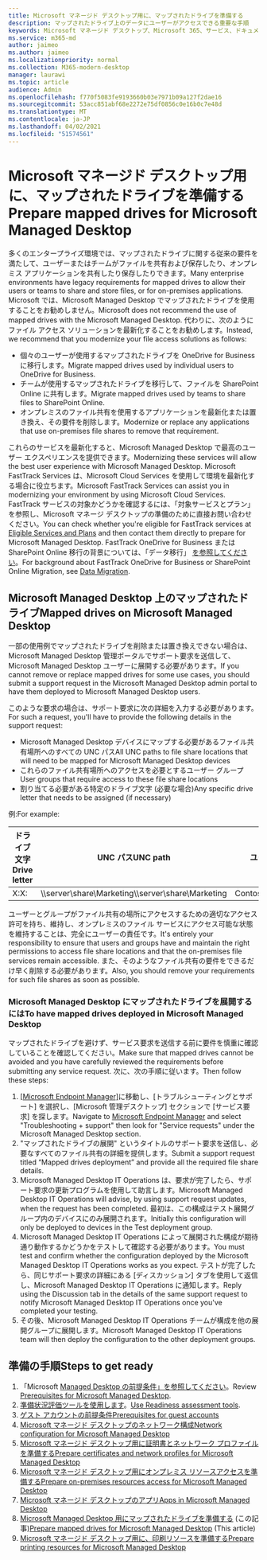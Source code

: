 ```yaml
---
title: Microsoft マネージド デスクトップ用に、マップされたドライブを準備する
description: マップされたドライブ上のデータにユーザーがアクセスできる重要な手順
keywords: Microsoft マネージド デスクトップ、Microsoft 365、サービス、ドキュメント
ms.service: m365-md
author: jaimeo
ms.author: jaimeo
ms.localizationpriority: normal
ms.collection: M365-modern-desktop
manager: laurawi
ms.topic: article
audience: Admin
ms.openlocfilehash: f770f5083fe9193660b03e7971b09a127f2dae16
ms.sourcegitcommit: 53acc851abf68e2272e75df0856c0e16b0c7e48d
ms.translationtype: MT
ms.contentlocale: ja-JP
ms.lasthandoff: 04/02/2021
ms.locfileid: "51574561"
---
```

#  <a name="prepare-mapped-drives-for-microsoft-managed-desktop"></a><span data-ttu-id="08651-104">Microsoft マネージド デスクトップ用に、マップされたドライブを準備する</span><span class="sxs-lookup"><span data-stu-id="08651-104">Prepare mapped drives for Microsoft Managed Desktop</span></span>

<span data-ttu-id="08651-105">多くのエンタープライズ環境では、マップされたドライブに関する従来の要件を満たして、ユーザーまたはチームがファイルを共有および保存したり、オンプレミス アプリケーションを共有したり保存したりできます。</span><span class="sxs-lookup"><span data-stu-id="08651-105">Many enterprise environments have legacy requirements for mapped drives to allow their users or teams to share and store files, or for on-premises applications.</span></span> <span data-ttu-id="08651-106">Microsoft では、Microsoft Managed Desktop でマップされたドライブを使用することをお勧めしません。</span><span class="sxs-lookup"><span data-stu-id="08651-106">Microsoft does not recommend the use of mapped drives with the Microsoft Managed Desktop.</span></span> <span data-ttu-id="08651-107">代わりに、次のようにファイル アクセス ソリューションを最新化することをお勧めします。</span><span class="sxs-lookup"><span data-stu-id="08651-107">Instead, we recommend that you modernize your file access solutions as follows:</span></span>
  
- <span data-ttu-id="08651-108">個々のユーザーが使用するマップされたドライブを OneDrive for Business に移行します。</span><span class="sxs-lookup"><span data-stu-id="08651-108">Migrate mapped drives used by individual users to OneDrive for Business.</span></span> 
- <span data-ttu-id="08651-109">チームが使用するマップされたドライブを移行して、ファイルを SharePoint Online に共有します。</span><span class="sxs-lookup"><span data-stu-id="08651-109">Migrate mapped drives used by teams to share files to SharePoint Online.</span></span> 
- <span data-ttu-id="08651-110">オンプレミスのファイル共有を使用するアプリケーションを最新化または置き換え、その要件を削除します。</span><span class="sxs-lookup"><span data-stu-id="08651-110">Modernize or replace any applications that use on-premises file shares to remove that requirement.</span></span>
  
<span data-ttu-id="08651-111">これらのサービスを最新化すると、Microsoft Managed Desktop で最高のユーザー エクスペリエンスを提供できます。</span><span class="sxs-lookup"><span data-stu-id="08651-111">Modernizing these services will allow the best user experience with Microsoft Managed Desktop.</span></span> <span data-ttu-id="08651-112">Microsoft FastTrack Services は、Microsoft Cloud Services を使用して環境を最新化する場合に役立ちます。</span><span class="sxs-lookup"><span data-stu-id="08651-112">Microsoft FastTrack Services can assist you in modernizing your environment by using Microsoft Cloud Services.</span></span> <span data-ttu-id="08651-113">FastTrack サービスの対象かどうかを確認するには、「対象サービスとプラン」[](/fasttrack/m365-eligible-services-and-plans)を参照し、Microsoft マネージ デスクトップの準備のために直接お問い合わせください。</span><span class="sxs-lookup"><span data-stu-id="08651-113">You can check whether you're eligible for FastTrack services at [Eligible Services and Plans](/fasttrack/m365-eligible-services-and-plans) and then contact them directly to prepare for Microsoft Managed Desktop.</span></span> <span data-ttu-id="08651-114">FastTrack OneDrive for Business または SharePoint Online 移行の背景については、「データ移行」 [を参照してください](/fasttrack/o365-data-migration)。</span><span class="sxs-lookup"><span data-stu-id="08651-114">For background about FastTrack OneDrive for Business or SharePoint Online Migration, see [Data Migration](/fasttrack/o365-data-migration).</span></span>

## <a name="mapped-drives-on-microsoft-managed-desktop"></a><span data-ttu-id="08651-115">Microsoft Managed Desktop 上のマップされたドライブ</span><span class="sxs-lookup"><span data-stu-id="08651-115">Mapped drives on Microsoft Managed Desktop</span></span>
 
<span data-ttu-id="08651-116">一部の使用例でマップされたドライブを削除または置き換えできない場合は、Microsoft Managed Desktop 管理ポータルでサポート要求を送信して、Microsoft Managed Desktop ユーザーに展開する必要があります。</span><span class="sxs-lookup"><span data-stu-id="08651-116">If you cannot remove or replace mapped drives for some use cases, you should submit a support request in the Microsoft Managed Desktop admin portal to have them deployed to Microsoft Managed Desktop users.</span></span>
    
<span data-ttu-id="08651-117">このような要求の場合は、サポート要求に次の詳細を入力する必要があります。</span><span class="sxs-lookup"><span data-stu-id="08651-117">For such a request, you'll have to provide the following details in the support request:</span></span> 

- <span data-ttu-id="08651-118">Microsoft Managed Desktop デバイスにマップする必要があるファイル共有場所へのすべての UNC パス</span><span class="sxs-lookup"><span data-stu-id="08651-118">All UNC paths to file share locations that will need to be mapped for Microsoft Managed Desktop devices</span></span> 
- <span data-ttu-id="08651-119">これらのファイル共有場所へのアクセスを必要とするユーザー グループ</span><span class="sxs-lookup"><span data-stu-id="08651-119">User groups that require access to these file share locations</span></span> 
- <span data-ttu-id="08651-120">割り当てる必要がある特定のドライブ文字 (必要な場合)</span><span class="sxs-lookup"><span data-stu-id="08651-120">Any specific drive letter that needs to be assigned (if necessary)</span></span>

<span data-ttu-id="08651-121">例:</span><span class="sxs-lookup"><span data-stu-id="08651-121">For example:</span></span>

| <span data-ttu-id="08651-122">ドライブ文字</span><span class="sxs-lookup"><span data-stu-id="08651-122">Drive letter</span></span> | <span data-ttu-id="08651-123">UNC パス</span><span class="sxs-lookup"><span data-stu-id="08651-123">UNC path</span></span> | <span data-ttu-id="08651-124">ユーザー グループ</span><span class="sxs-lookup"><span data-stu-id="08651-124">User group</span></span> |
|--------------|----------|------------|
| <span data-ttu-id="08651-125">X:</span><span class="sxs-lookup"><span data-stu-id="08651-125">X:</span></span>  | <span data-ttu-id="08651-126">\\\server\share\Marketing</span><span class="sxs-lookup"><span data-stu-id="08651-126">\\\server\share\Marketing</span></span> | <span data-ttu-id="08651-127">ContosoMarketing</span><span class="sxs-lookup"><span data-stu-id="08651-127">ContosoMarketing</span></span> |

<span data-ttu-id="08651-128">ユーザーとグループがファイル共有の場所にアクセスするための適切なアクセス許可を持ち、維持し、オンプレミスのファイル サービスにアクセス可能な状態を維持することは、完全にユーザーの責任です。</span><span class="sxs-lookup"><span data-stu-id="08651-128">It's entirely your responsibility to ensure that users and groups have and maintain the right permissions to access file share locations and that the on-premises file services remain accessible.</span></span> <span data-ttu-id="08651-129">また、そのようなファイル共有の要件をできるだけ早く削除する必要があります。</span><span class="sxs-lookup"><span data-stu-id="08651-129">Also, you should remove your requirements for such file shares as soon as possible.</span></span>

### <a name="to-have-mapped-drives-deployed-in-microsoft-managed-desktop"></a><span data-ttu-id="08651-130">Microsoft Managed Desktop にマップされたドライブを展開するには</span><span class="sxs-lookup"><span data-stu-id="08651-130">To have mapped drives deployed in Microsoft Managed Desktop</span></span>
 
<span data-ttu-id="08651-131">マップされたドライブを避けず、サービス要求を送信する前に要件を慎重に確認していることを確認してください。</span><span class="sxs-lookup"><span data-stu-id="08651-131">Make sure that mapped drives cannot be avoided and you have carefully reviewed the requirements before submitting any service request.</span></span> <span data-ttu-id="08651-132">次に、次の手順に従います。</span><span class="sxs-lookup"><span data-stu-id="08651-132">Then follow these steps:</span></span>

1. <span data-ttu-id="08651-133">[[Microsoft Endpoint Manager]](https://endpoint.microsoft.com/)に移動し、[トラブルシューティングとサポート] を選択し、[Microsoft 管理デスクトップ] セクションで [サービス要求] を探します。</span><span class="sxs-lookup"><span data-stu-id="08651-133">Navigate to [Microsoft Endpoint Manager](https://endpoint.microsoft.com/) and select "Troubleshooting + support" then look for "Service requests" under the Microsoft Managed Desktop section.</span></span>  
2. <span data-ttu-id="08651-134">"マップされたドライブの展開" というタイトルのサポート要求を送信し、必要なすべてのファイル共有の詳細を提供します。</span><span class="sxs-lookup"><span data-stu-id="08651-134">Submit a support request titled “Mapped drives deployment” and provide all the required file share details.</span></span>  
3. <span data-ttu-id="08651-135">Microsoft Managed Desktop IT Operations は、要求が完了したら、サポート要求の更新プログラムを使用して助言します。</span><span class="sxs-lookup"><span data-stu-id="08651-135">Microsoft Managed Desktop IT Operations will advise, by using support request updates, when the request has been completed.</span></span> <span data-ttu-id="08651-136">最初は、この構成はテスト展開グループ内のデバイスにのみ展開されます。</span><span class="sxs-lookup"><span data-stu-id="08651-136">Initially this configuration will only be deployed to devices in the Test deployment group.</span></span>  
4. <span data-ttu-id="08651-137">Microsoft Managed Desktop IT Operations によって展開された構成が期待通り動作するかどうかをテストして確認する必要があります。</span><span class="sxs-lookup"><span data-stu-id="08651-137">You must test and confirm whether the configuration deployed by the Microsoft Managed Desktop IT Operations works as you expect.</span></span> <span data-ttu-id="08651-138">テストが完了したら、同じサポート要求の詳細にある [ディスカッション] タブを使用して返信し、Microsoft Managed Desktop IT Operations に通知します。</span><span class="sxs-lookup"><span data-stu-id="08651-138">Reply using the Discussion tab in the details of the same support request to notify Microsoft Managed Desktop IT Operations once you've completed your testing.</span></span>  
5. <span data-ttu-id="08651-139">その後、Microsoft Managed Desktop IT Operations チームが構成を他の展開グループに展開します。</span><span class="sxs-lookup"><span data-stu-id="08651-139">Microsoft Managed Desktop IT Operations team will then deploy the configuration to the other deployment groups.</span></span> 

## <a name="steps-to-get-ready"></a><span data-ttu-id="08651-140">準備の手順</span><span class="sxs-lookup"><span data-stu-id="08651-140">Steps to get ready</span></span>

1. <span data-ttu-id="08651-141">「Microsoft [Managed Desktop の前提条件」を参照してください](prerequisites.md)。</span><span class="sxs-lookup"><span data-stu-id="08651-141">Review [Prerequisites for Microsoft Managed Desktop](prerequisites.md).</span></span>
2. <span data-ttu-id="08651-142">[準備状況評価ツールを使用します](readiness-assessment-tool.md)。</span><span class="sxs-lookup"><span data-stu-id="08651-142">[Use Readiness assessment tools](readiness-assessment-tool.md).</span></span>
3. [<span data-ttu-id="08651-143">ゲスト アカウントの前提条件</span><span class="sxs-lookup"><span data-stu-id="08651-143">Prerequisites for guest accounts</span></span>](guest-accounts.md)
4. [<span data-ttu-id="08651-144">Microsoft マネージド デスクトップのネットワーク構成</span><span class="sxs-lookup"><span data-stu-id="08651-144">Network configuration for Microsoft Managed Desktop</span></span>](network.md)
5. [<span data-ttu-id="08651-145">Microsoft マネージド デスクトップ用に証明書とネットワーク プロファイルを準備する</span><span class="sxs-lookup"><span data-stu-id="08651-145">Prepare certificates and network profiles for Microsoft Managed Desktop</span></span>](certs-wifi-lan.md)
6. [<span data-ttu-id="08651-146">Microsoft マネージド デスクトップ用にオンプレミス リソースアクセスを準備する</span><span class="sxs-lookup"><span data-stu-id="08651-146">Prepare on-premises resources access for Microsoft Managed Desktop</span></span>](authentication.md)
7. [<span data-ttu-id="08651-147">Microsoft マネージド デスクトップのアプリ</span><span class="sxs-lookup"><span data-stu-id="08651-147">Apps in Microsoft Managed Desktop</span></span>](apps.md)
8. <span data-ttu-id="08651-148">[Microsoft Managed Desktop 用にマップされたドライブを準備する](mapped-drives.md) (この記事)</span><span class="sxs-lookup"><span data-stu-id="08651-148">[Prepare mapped drives for Microsoft Managed Desktop](mapped-drives.md) (This article)</span></span>
9. [<span data-ttu-id="08651-149">Microsoft マネージド デスクトップ用に、印刷リソースを準備する</span><span class="sxs-lookup"><span data-stu-id="08651-149">Prepare printing resources for Microsoft Managed Desktop</span></span>](printing.md)

